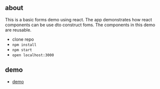 ## about

This is a basic forms demo using react. The app demonstrates how react components can be use dto construct foms. The components in this demo are reusable.

- clone repo
- `npm install`
- `npm start`
- `open localhost:3000`

## demo

- [demo](http://remarkable-tent.surge.sh/)
